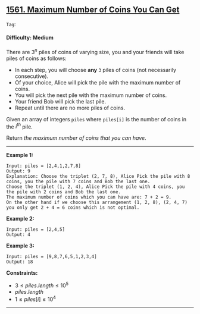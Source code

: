 ## [1561. Maximum Number of Coins You Can Get](https://leetcode.com/problems/maximum-number-of-coins-you-can-get)

```Tag```:

#### Difficulty: Medium

There are $3^n$ piles of coins of varying size, you and your friends will take piles of coins as follows:

- In each step, you will choose __any__ ```3``` piles of coins (not necessarily consecutive).
- Of your choice, Alice will pick the pile with the maximum number of coins.
- You will pick the next pile with the maximum number of coins.
- Your friend Bob will pick the last pile.
- Repeat until there are no more piles of coins.

Given an array of integers ```piles``` where ```piles[i]``` is the number of coins in the $i^{th}$ pile.

Return _the maximum number of coins that you can have_.

---

__Example 1:__
```
Input: piles = [2,4,1,2,7,8]
Output: 9
Explanation: Choose the triplet (2, 7, 8), Alice Pick the pile with 8 coins, you the pile with 7 coins and Bob the last one.
Choose the triplet (1, 2, 4), Alice Pick the pile with 4 coins, you the pile with 2 coins and Bob the last one.
The maximum number of coins which you can have are: 7 + 2 = 9.
On the other hand if we choose this arrangement (1, 2, 8), (2, 4, 7) you only get 2 + 4 = 6 coins which is not optimal.
```

__Example 2:__
```
Input: piles = [2,4,5]
Output: 4
```

__Example 3:__
```
Input: piles = [9,8,7,6,5,1,2,3,4]
Output: 18
```

__Constraints:__

- $3 \le piles.length \le 10^5$
- $piles.length % 3 == 0$
- $1 \le piles[i] \le 10^4$

---
